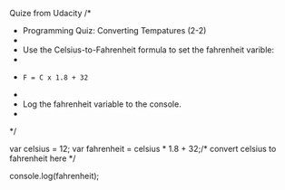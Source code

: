 Quize from Udacity
/*
 * Programming Quiz: Converting Tempatures (2-2)
 *
 * Use the Celsius-to-Fahrenheit formula to set the fahrenheit varible:
 *
 *     F = C x 1.8 + 32
 *
 * Log the fahrenheit variable to the console.
 *
 */

var celsius = 12;
var fahrenheit = celsius * 1.8 + 32;/* convert celsius to fahrenheit here */

console.log(fahrenheit);
